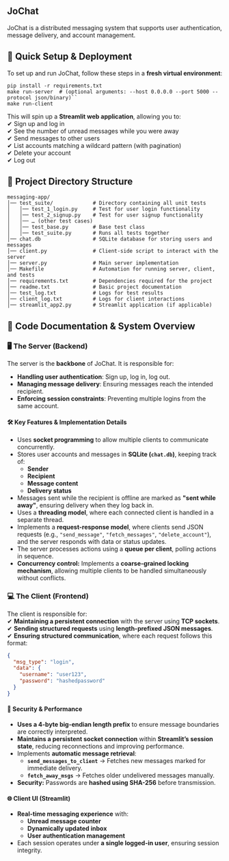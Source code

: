 ## JoChat  
JoChat is a distributed messaging system that supports user authentication, message delivery, and account management.

## 🚀 Quick Setup & Deployment  
To set up and run JoChat, follow these steps in a **fresh virtual environment**:

```
pip install -r requirements.txt
make run-server  # (optional arguments: --host 0.0.0.0 --port 5000 --protocol json/binary)``
make run-client
```

This will spin up a **Streamlit web application**, allowing you to:  
✔ Sign up and log in  
✔ See the number of unread messages while you were away  
✔ Send messages to other users  
✔ List accounts matching a wildcard pattern (with pagination)  
✔ Delete your account  
✔ Log out  

## 📂 Project Directory Structure 
``` 
messaging-app/
│── test_suite/             # Directory containing all unit tests
│   │── test_1_login.py     # Test for user login functionality
│   │── test_2_signup.py    # Test for user signup functionality
│   │── … (other test cases)
│   │── test_base.py        # Base test class
│   │── test_suite.py       # Runs all tests together
│── chat.db                 # SQLite database for storing users and messages
│── client.py               # Client-side script to interact with the server
│── server.py               # Main server implementation
│── Makefile                # Automation for running server, client, and tests
│── requirements.txt        # Dependencies required for the project
│── readme.txt              # Basic project documentation
│── test_log.txt            # Logs for test results
│── client_log.txt          # Logs for client interactions
│── streamlit_app2.py       # Streamlit application (if applicable)
```

## 📖 Code Documentation & System Overview  

### 🖥️ The Server (Backend)
The server is the **backbone** of JoChat. It is responsible for:  
- **Handling user authentication**: Sign up, log in, log out.  
- **Managing message delivery**: Ensuring messages reach the intended recipient.  
- **Enforcing session constraints**: Preventing multiple logins from the same account.  

#### 🛠️ Key Features & Implementation Details
- Uses **socket programming** to allow multiple clients to communicate concurrently.  
- Stores user accounts and messages in **SQLite (`chat.db`)**, keeping track of:
  - **Sender**
  - **Recipient**
  - **Message content**
  - **Delivery status**
- Messages sent while the recipient is offline are marked as **"sent while away"**, ensuring delivery when they log back in.
- Uses a **threading model**, where each connected client is handled in a separate thread.
- Implements a **request-response model**, where clients send JSON requests (e.g., `"send_message"`, `"fetch_messages"`, `"delete_account"`), and the server responds with data or status updates.
- The server processes actions using a **queue per client**, polling actions in sequence.
- **Concurrency control:** Implements a **coarse-grained locking mechanism**, allowing multiple clients to be handled simultaneously without conflicts.

### 💻 The Client (Frontend)
The client is responsible for:  
✔ **Maintaining a persistent connection** with the server using **TCP sockets**.  
✔ **Sending structured requests** using **length-prefixed JSON messages**.  
✔ **Ensuring structured communication**, where each request follows this format:  

```json
{
  "msg_type": "login",
  "data": {
    "username": "user123",
    "password": "hashedpassword"
  }
}
```

#### 🔑 Security & Performance
- **Uses a 4-byte big-endian length prefix** to ensure message boundaries are correctly interpreted.  
- **Maintains a persistent socket connection** within **Streamlit’s session state**, reducing reconnections and improving performance.  
- Implements **automatic message retrieval**:
  - **`send_messages_to_client`** → Fetches new messages marked for immediate delivery.  
  - **`fetch_away_msgs`** → Fetches older undelivered messages manually.  
- **Security:** Passwords are **hashed using SHA-256** before transmission.  

#### 🌐 Client UI (Streamlit)
- **Real-time messaging experience** with:
  - **Unread message counter**
  - **Dynamically updated inbox**
  - **User authentication management**
- Each session operates under **a single logged-in user**, ensuring session integrity.